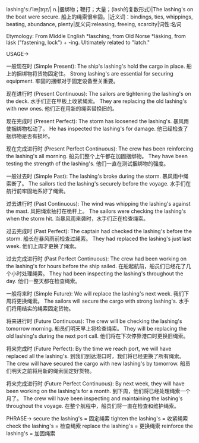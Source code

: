 lashing's:/ˈlæʃɪŋz/| n.|捆绑物；鞭打；大量；(lash的复数形式)|The lashing's on the boat were secure. 船上的绳索很牢固。|近义词：bindings, ties, whippings, beating, abundance, plenty|反义词:releasing, freeing, scarcity|词性:名词

Etymology: From Middle English *lasching, from Old Norse *lásking, from lásk ("fastening, lock") + -ing.  Ultimately related to "latch."

USAGE->

一般现在时 (Simple Present):
The ship's lashing's hold the cargo in place.  船上的捆绑物将货物固定住。
Strong lashing's are essential for securing equipment. 牢固的捆绑对于固定设备至关重要。


现在进行时 (Present Continuous):
The sailors are tightening the lashing's on the deck. 水手们正在甲板上收紧绳索。
They are replacing the old lashing's with new ones.  他们正在用新的绳索替换旧的。


现在完成时 (Present Perfect):
The storm has loosened the lashing's.  暴风雨使捆绑物松动了。
He has inspected the lashing's for damage. 他已经检查了捆绑物是否有损坏。


现在完成进行时 (Present Perfect Continuous):
The crew has been reinforcing the lashing's all morning.  船员们整个上午都在加固捆绑物。
They have been testing the strength of the lashing's. 他们一直在测试捆绑物的强度。



一般过去时 (Simple Past):
The lashing's broke during the storm. 暴风雨中绳索断了。
The sailors tied the lashing's securely before the voyage.  水手们在航行前牢固地系好了绳索。


过去进行时 (Past Continuous):
The wind was whipping the lashing's against the mast. 风把绳索抽打在桅杆上。
The sailors were checking the lashing's when the storm hit. 当暴风雨来袭时，水手们正在检查绳索。


过去完成时 (Past Perfect):
The captain had checked the lashing's before the storm. 船长在暴风雨前检查过绳索。
They had replaced the lashing's just last week.  他们上周才更换了绳索。



过去完成进行时 (Past Perfect Continuous):
The crew had been working on the lashing's for hours before the ship sailed.  在船起航前，船员们已经花了几个小时处理绳索。
They had been inspecting the lashing's throughout the day.  他们一整天都在检查绳索。


一般将来时 (Simple Future):
We will replace the lashing's next week. 我们下周将更换绳索。
The sailors will secure the cargo with strong lashing's. 水手们将用结实的绳索固定货物。


将来进行时 (Future Continuous):
The crew will be checking the lashing's tomorrow morning.  船员们明天早上将检查绳索。
They will be replacing the old lashing's during the next port call. 他们将在下次停靠港口时更换旧绳索。


将来完成时 (Future Perfect):
By the time we reach port, we will have replaced all the lashing's.  到我们到达港口时，我们将已经更换了所有绳索。
The crew will have secured the cargo with new lashing's by tomorrow. 船员们明天之前将用新的绳索固定好货物。


将来完成进行时 (Future Perfect Continuous):
By next week, they will have been working on the lashing's for a month. 到下周，他们将已经处理绳索一个月了。
The crew will have been inspecting and maintaining the lashing's throughout the voyage. 在整个航程中，船员们将一直在检查和维护绳索。


PHRASE->
secure the lashing's = 固定绳索
tighten the lashing's = 收紧绳索
check the lashing's = 检查绳索
replace the lashing's = 更换绳索
reinforce the lashing's = 加固绳索
